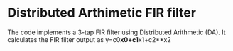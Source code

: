 # Distributed Arthimetic FIR filter
The code implements a 3-tap FIR filter using Distributed Arithmetic (DA). It calculates the FIR filter output as y=c0**x0+c1**x1+c2**x2
